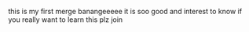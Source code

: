 this is my first merge banangeeeee it is soo good and interest to know if you really want to learn this plz join